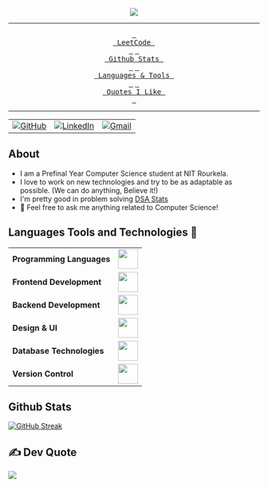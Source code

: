 

<!--


<!-- ----------- HEAD SECTION ------------ -->

<p align="center">
  <img src="https://readme-typing-svg.herokuapp.com?color=0d8eceF&size=30&center=true&vCenter=true&width=550&height=70&lines=Hey+There+👋,+I'm+SaiRaghava;A+Competitive+Programmer+💻;A+Distributed+Systems+Fan+🌐;">
</p>


<div align="center">

---

<span>[<kbd> <br> LeetCode <br> </kbd>](https://leetcode.com/u/sairaghava1318/)</span>
<span>[<kbd> <br> Github Stats <br> </kbd>](#Github-Stats)</span>
<span>[<kbd> <br> Languages & Tools <br> </kbd>](#languages-tools-and-technologies-)</span>
<span>[<kbd> <br> Quotes I Like <br> </kbd>](#%EF%B8%8F-dev-quote)</span>

---

<table>
  <tr>
      <td><a href="https://github.com/sairaghava1318"><img src="https://img.shields.io/github/followers/sayannath.svg?label=GitHub&style=social" alt="GitHub"></a></td>
    <td><a href="https://www.linkedin.com/in/nandam-venkata-sai-raghava-946b3735b/"><img src="https://img.shields.io/badge/LinkedIn--_.svg?style=social&logo=linkedin" alt="LinkedIn"></a></td>
    <td><a href="mailto:sairaghava1318@gmail.cpm"><img src="https://img.shields.io/badge/Gmail--_.svg?style=social&logo=gmail" alt="Gmail"></a></td>
  </tr>
</table>

</div>

## About

- I am a Prefinal Year Computer Science student at NIT Rourkela.
- I love to work on new technologies and try to be as adaptable as possible. (We can do anything, Believe it!)
- I'm pretty good in problem solving [DSA Stats](https://codolio.com/profile/sairaghava1318)
- 💬 Feel free to ask me anything related to Computer Science!

## Languages Tools and Technologies 🚀 


<table>
  <tr>
    <td><strong>Programming Languages</strong></td>
    <td>
      <img height="40" src="https://skillicons.dev/icons?i=cpp,py&theme=dark">
    </td>
  </tr>
  <tr>
    <td><strong>Frontend Development</strong></td>
    <td>
      <img height="40" src="https://skillicons.dev/icons?i=html,css,js,ts,react,tailwindcss&theme=dark">
    </td>
  </tr>
  <tr>
    <td><strong>Backend Development</strong></td>
    <td>
      <img height="40" src="https://skillicons.dev/icons?i=nodejs,express&theme=dark">
    </td>
  </tr>
  <tr>
    <td><strong>Design & UI</strong></td>
    <td>
      <img height="40" src="https://skillicons.dev/icons?i=notion&theme=dark">
    </td>
  </tr>
  <tr>
    <td><strong>Database Technologies</strong></td>
    <td>
      <img height="40" src="https://skillicons.dev/icons?i=mysql&theme=dark">
    </td>
  </tr>
  <tr>
    <td><strong>Version Control</strong></td>
    <td>
      <img height="40" src="https://skillicons.dev/icons?i=git,github&theme=dark">
    </td>
  </tr>
</table>

## Github Stats
  [![GitHub Streak](http://github-readme-streak-stats.herokuapp.com?user=sairaghava1318)](https://git.io/streak-stats)
## ✍️ Dev Quote
![](https://quotes-github-readme.vercel.app/api?type=horizontal&theme=radical)
